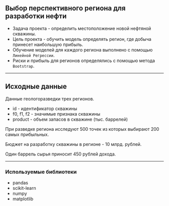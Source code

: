 ## Выбор перспективного региона для разработки нефти

- Задача проекта - определить местоположение новой нефтяной скважины.
- Цель проекта - обучить модель определять регион, где добыча принесет наибольшую прибыль.
- Обучение моделей для каждого региона выполнено с помощью `Линейной Регрессии`. 
- Риски и прибыль для регионов определялись с помощью метода `Bootstrap`.
---
## Исходные данные

Данные геологоразведки трех регионов.

* id - идентификатор скважины
* f0, f1, f2 - значимые признака скважины
* product - объем запасов в скважине (тыс. баррелей)

При разведке региона исследуют 500 точек из которых выбирают 200 самых прибыльных.

Бюджет на разработку скважины в регионе - 10 млрд. рублей.

Один баррель сырья приносит 450 рублей дохода.

---
### Используемые библиотеки
- pandas
- scikit-learn
- numpy
- matplotlib
